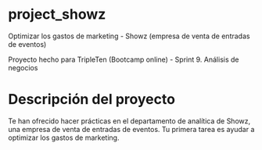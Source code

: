 # project_showz
Optimizar los gastos de marketing - Showz (empresa de venta de entradas de eventos)

Proyecto hecho para TripleTen (Bootcamp online) - Sprint 9. Análisis de negocios

# Descripción del proyecto
Te han ofrecido hacer prácticas en el departamento de analítica de Showz, una empresa de venta de entradas de eventos. Tu primera tarea es ayudar a optimizar los gastos de marketing. 

